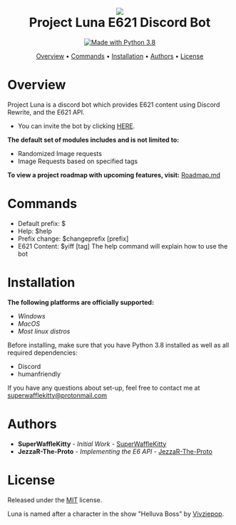 <h1 align="center">
  <br>
  <a href="https://github.com/SuperWaffleKitty/Project-Luna"><img src="https://imgur.com/zX01Tgk.png"></a>
  <br>
  Project Luna E621 Discord Bot
  <br>
</h1>

<p align="center">
  <a href="https://www.python.org/downloads/">
    <img src="https://img.shields.io/badge/Made%20With-Python%203.8-blue.svg?style=for-the-badge" alt="Made with Python 3.8">
  </a>

<p align="center">
  <a href="#overview">Overview</a>
  •
  <a href="#Commands">Commands</a>
  •
  <a href="#installation">Installation</a>
  •
  <a href="#Authors">Authors</a>
  •
  <a href="#license">License</a>
</p>

# Overview

Project Luna is a discord bot which provides E621 content using Discord Rewrite, and the E621 API.

* You can invite the bot by clicking [HERE](https://discordapp.com/oauth2/authorize?client_id=653789363465093132&scope=bot&permissions=117760).

**The default set of modules includes and is not limited to:**

- Randomized Image requests
- Image Requests based on specified tags

**To view a project roadmap with upcoming features, visit:** [Roadmap.md](Roadmap.md)


# Commands
- Default prefix: $
- Help: $help
- Prefix change: $changeprefix [prefix]
- E621 Content: $yiff [tag]
The help command will explain how to use the bot


# Installation

**The following platforms are officially supported:**

- *Windows*
- *MacOS*
- *Most linux distros*

Before installing, make sure that you have Python 3.8 installed as well as all required dependencies:
- Discord
- humanfriendly

If you have any questions about set-up, feel free to contact me at superwafflekitty@protonmail.com

# Authors

* **SuperWaffleKitty** - *Initial Work* - [SuperWaffleKitty](https://github.com/SuperWaffleKitty)
* **JezzaR-The-Proto** - *Implementing the E6 API* - [JezzaR-The-Proto](https://github.com/JezzaR-The-Proto)

# License

Released under the [MIT](https://mit-license.org/) license.

Luna is named after a character in the show "Helluva Boss" by
[Vivziepop](https://www.youtube.com/user/SpindleHorse).
